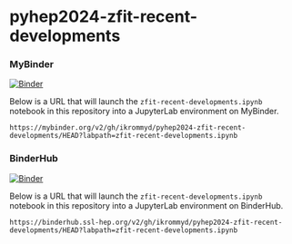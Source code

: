 # pyhep2024-zfit-recent-developments

### MyBinder

[![Binder](https://mybinder.org/badge_logo.svg)](https://mybinder.org/v2/gh/ikrommyd/pyhep2024-zfit-recent-developments/HEAD?labpath=zfit-recent-developments.ipynb)

Below is a URL that will launch the `zfit-recent-developments.ipynb` notebook in this repository into a JupyterLab environment on MyBinder.

```
https://mybinder.org/v2/gh/ikrommyd/pyhep2024-zfit-recent-developments/HEAD?labpath=zfit-recent-developments.ipynb
```

### BinderHub

[![Binder](https://mybinder.org/badge_logo.svg)](https://https://binderhub.ssl-hep.org//v2/gh/ikrommyd/pyhep2024-zfit-recent-developments/HEAD?labpath=zfit-recent-developments.ipynb)

Below is a URL that will launch the `zfit-recent-developments.ipynb` notebook in this repository into a JupyterLab environment on BinderHub.

```
https://binderhub.ssl-hep.org/v2/gh/ikrommyd/pyhep2024-zfit-recent-developments/HEAD?labpath=zfit-recent-developments.ipynb
```
